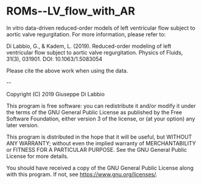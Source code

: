# ROMs--LV_flow_with_AR
In vitro data-driven reduced-order models of left ventricular flow subject to aortic valve regurgitation. For more information, please refer to:

Di Labbio, G., & Kadem, L. (2019). Reduced-order modeling of left ventricular flow subject to aortic valve regurgitation. Physics of Fluids, 31(3), 031901.
DOI: 10.1063/1.5083054

Please cite the above work when using the data.

--

Copyright (C) 2019 Giuseppe Di Labbio

This program is free software: you can redistribute it and/or modify it under the terms of the GNU General Public License as published by the Free Software Foundation, either version 3 of the license, or (at your option) any later version.

This program is distributed in the hope that it will be useful, but WITHOUT ANY WARRANTY; without even the implied warranty of MERCHANTABILITY or FITNESS FOR A PARTICULAR PURPOSE. See the GNU General Public License for more details.

You should have received a copy of the GNU General Public License along with this program. If not, see https://www.gnu.org/licenses/.
